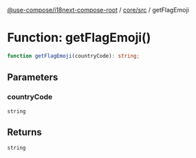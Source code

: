 [@use-compose/i18next-compose-root](../../../index.md) / [core/src](../index.md) / getFlagEmoji

# Function: getFlagEmoji()

```ts
function getFlagEmoji(countryCode): string;
```

## Parameters

### countryCode

`string`

## Returns

`string`
